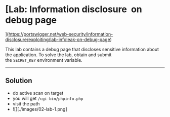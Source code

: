 # [Lab: Information disclosure  on debug page
](https://portswigger.net/web-security/information-disclosure/exploiting/lab-infoleak-on-debug-page)

This lab contains a debug page that discloses sensitive information about the application. To solve the lab, obtain and submit the `SECRET_KEY` environment variable.

---
## Solution

- do active scan on target
- you will get `/cgi-bin/phpinfo.php`
- visit the path
- ![][./images/02-lab-1.png]